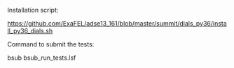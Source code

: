 Installation script:

https://github.com/ExaFEL/adse13_161/blob/master/summit/dials_py36/install_py36_dials.sh

Command to submit the tests:

bsub bsub_run_tests.lsf 
